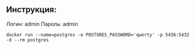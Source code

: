 Инструкция:
----------

Логин: admin
Пароль: admin

```console
docker run --name=postgres -e POSTGRES_PASSWORD='qwerty' -p 5436:5432 -d --rm postgres
```
